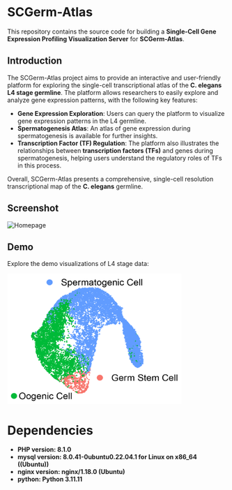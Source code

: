 # SCGerm-Atlas

This repository contains the source code for building a **Single-Cell Gene Expression Profiling Visualization Server** for **SCGerm-Atlas**.

## **Introduction**

The SCGerm-Atlas project aims to provide an interactive and user-friendly platform for exploring the single-cell transcriptional atlas of the **C. elegans L4 stage germline**. The platform allows researchers to easily explore and analyze gene expression patterns, with the following key features:

- **Gene Expression Exploration**: Users can query the platform to visualize gene expression patterns in the L4 germline.
- **Spermatogenesis Atlas**: An atlas of gene expression during spermatogenesis is available for further insights.
- **Transcription Factor (TF) Regulation**: The platform also illustrates the relationships between **transcription factors (TFs)** and genes during spermatogenesis, helping users understand the regulatory roles of TFs in this process.

Overall, SCGerm-Atlas presents a comprehensive, single-cell resolution transcriptional map of the **C. elegans** germline.

## **Screenshot**

![Homepage](Screensho.png)

## **Demo**

Explore the demo visualizations of L4 stage data:

<img src="website/l4_data_umap_reivsed-01.png" alt="L4 Data UMAP" width="400" height="300"/>


# **Dependencies**
- **PHP version: 8.1.0**
- **mysql version: 8.0.41-0ubuntu0.22.04.1 for Linux on x86_64 ((Ubuntu))**
- **nginx version: nginx/1.18.0 (Ubuntu)**
- **python: Python 3.11.11**

